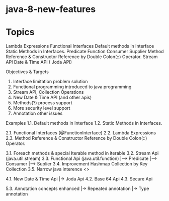 # java-8-new-features

# Topics

Lambda Expressions
Functional Interfaces
Default methods in Interface
Static Methods in Interfaces.
Predicate
Function
Consumer
Supplier
Method Reference & Constructor Reference by Double Colon(::) Operator.
Stream API
Date & Time API ( Joda API)


Objectives & Targets
1. Interface limitation problem solution
2. Functional programming introduced to java programming
3. Stream API, Collection Operations
4. New Date & Time API (and other apis)
5. Methods(?) process support
6. More security level support
7. Annotation other issues


Examples
1.1. Default methods in Interface
1.2. Static Methods in Interfaces.

2.1. Functional Interfaces (@FunctionInterface)
2.2. Lambda Expressions
2.3. Method Reference & Constructor Reference by Double Colon(::) Operator.

3.1. Foreach methods & special Iterable method in iterable
3.2. Stream Api (java.util.stream)
3.3. Functional Api (java.util.function)
      |--> Predicate
      |--> Consumer
      |--> Suplier
3.4. Improvement Hashmap Collection by Key Collection
3.5. Narrow java interence <>

4.1. New Date & Time Api
      |-> Joda Api
4.2. Base 64 Api
4.3. Secure Api

5.3. Annotation concepts enhanced
      |-> Repeated annotation
      |-> Type annotation

